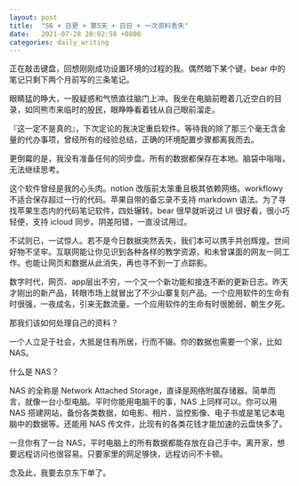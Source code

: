 ```yaml
---
layout: post
title:  "S6 + 日更 + 第5天 + 日日 + 一次资料丢失"
date:   2021-07-28 20:02:58 +0800
categories: daily_writing
---
```


正在敲击键盘，回想刚刚成功设置环境的过程的我。偶然暗下某个键，bear 中的笔记只剩下两个月前写的三条笔记。

眼睛猛的睁大，一股疑惑和气愤直往脑门上冲。我坐在电脑前瞪着几近空白的目录，如同熊市来临时的股民，眼睁睁看着钱从自己眼前溜走。

『这一定不是真的』，下次定论的我决定重启软件。等待我的除了那三个毫无含金量的代办事项，曾经所有的经验总结，正确的环境配置步骤都离我而去。

更倒霉的是，我没有准备任何的同步盘。所有的数据都保存在本地。脑袋中嗡嗡，无法继续思考。

这个软件曾经是我的心头肉。notion 改版前太笨重且极其依赖网络。workflowy 不适合保存超过一行的代码。苹果自带的备忘录不支持 markdown 语法。为了寻找苹果生态内的代码笔记软件，四处辗转。bear 很早就听说过 UI 很好看，很小巧轻便，支持 icloud 同步。阴差阳错，一直没试用过。

不试则已，一试惊人。若不是今日数据突然丢失，我们本可以携手共创辉煌。世间好物不坚牢。互联网能让你见识到各种各样的教学资源，和未曾谋面的网友一同工作。也能让网页和数据从此消失，再也寻不到一丁点踪影。

数字时代，网页、app层出不穷，一个又一个新功能和接连不断的更新日志。昨天才刚出的新产品，转眼市场上就冒出了不少山寨复刻产品。一个应用软件的生命有时很强，一夜成名，引来无数流量。一个应用软件的生命有时很脆弱，朝生夕死。

那我们该如何处理自己的资料？

一个人立足于社会，大抵是住有所居，行而不辍。你的数据也需要一个家，比如 NAS。

什么是 NAS？

NAS 的全称是 Network Attached Storage，直译是网络附属存储器。简单而言，就像一台小型电脑。平时你能用电脑干的事，NAS 上同样可以。你可以用 NAS 搭建网站，备份各类数据，如电影、相片、监控影像、电子书或是笔记本电脑中的数据等。还能用 NAS 传文件，比现有的各类花钱才能加速的云盘快多了。

一旦你有了一台 NAS，平时电脑上的所有数据都能存放在自己手中。离开家，想要远程访问也很容易。只要家里的网足够快，远程访问不卡顿。

念及此，我要去京东下单了。
